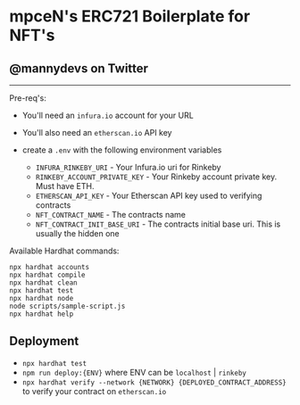 # mpceN's ERC721 Boilerplate for NFT's

## @mannydevs on Twitter

---

Pre-req's:

-   You'll need an `infura.io` account for your URL
-   You'll also need an `etherscan.io` API key

-   create a `.env` with the following environment variables
    -   `INFURA_RINKEBY_URI` - Your Infura.io uri for Rinkeby
    -   `RINKEBY_ACCOUNT_PRIVATE_KEY` - Your Rinkeby account private key. Must have ETH.
    -   `ETHERSCAN_API_KEY` - Your Etherscan API key used to verifying contracts
    -   `NFT_CONTRACT_NAME` - The contracts name
    -   `NFT_CONTRACT_INIT_BASE_URI` - The contracts initial base uri. This is usually the hidden one

Available Hardhat commands:

```shell
npx hardhat accounts
npx hardhat compile
npx hardhat clean
npx hardhat test
npx hardhat node
node scripts/sample-script.js
npx hardhat help
```

## Deployment

-   `npx hardhat test`
-   `npm run deploy:{ENV}` where ENV can be `localhost` | `rinkeby`
-   `npx hardhat verify --network {NETWORK} {DEPLOYED_CONTRACT_ADDRESS}` to verify your contract on `etherscan.io`
